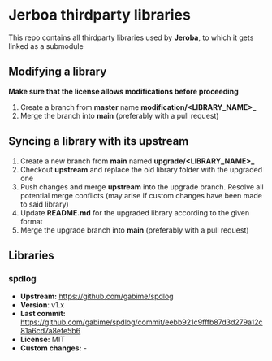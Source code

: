 # Jerboa thirdparty libraries
This repo contains all thirdparty libraries used by [**Jeroba**](https://github.com/jerboa-engine/Jerboa), to which it gets linked as a submodule

## Modifying a library
**Make sure that the license allows modifications before proceeding**
1. Create a branch from **master** name **modification/<LIBRARY_NAME>_<DESCRIPTION>**
2. Merge the branch into **main** (preferably with a pull request)

## Syncing a library with its upstream
1. Create a new branch from **main** named **upgrade/<LIBRARY_NAME>_<VERSION>**
2. Checkout **upstream** and replace the old library folder with the upgraded one
3. Push changes and merge **upstream** into the upgrade branch. Resolve all potential merge conflicts (may arise if custom changes have been made to said library)
4. Update **README.md** for the upgraded library according to the given format
5. Merge the upgrade branch into **main** (preferably with a pull request)
## Libraries

### spdlog
* **Upstream:** https://github.com/gabime/spdlog
* **Version**: v1.x
* **Last commit:** https://github.com/gabime/spdlog/commit/eebb921c9fffb87d3d279a12c81a6cd7a8efe5b6
* **License:** MIT
* **Custom changes:** -
